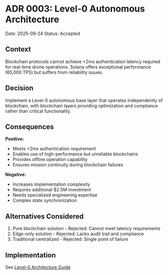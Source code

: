# ADR 0003: Level-0 Autonomous Architecture

Date: 2025-09-24 Status: Accepted

## Context

Blockchain protocols cannot achieve &lt;2ms authentication latency required for
real-time drone operations. Solana offers exceptional performance (65,000 TPS)
but suffers from reliability issues.

## Decision

Implement a Level-0 autonomous base layer that operates independently of
blockchain, with blockchain layers providing optimization and compliance rather
than critical functionality.

## Consequences

**Positive:**

- Meets &lt;2ms authentication requirement
- Enables use of high-performance but unreliable blockchains
- Provides offline operation capability
- Ensures mission continuity during blockchain failures

**Negative:**

- Increases implementation complexity
- Requires additional $2.5M investment
- Needs specialized engineering expertise
- Complex state synchronization

## Alternatives Considered

1. Pure blockchain solution - Rejected: Cannot meet latency requirements
2. Edge-only solution - Rejected: Lacks audit trail and compliance
3. Traditional centralized - Rejected: Single point of failure

## Implementation

See
[Level-0 Architecture Guide](../blockchain/02-technical-architecture/blockchain-protocols/level-0-architecture.md)
